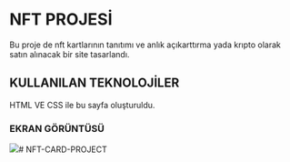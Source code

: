 <h1>NFT PROJESİ</h1>

Bu proje de nft kartlarının tanıtımı ve anlık açıkarttırma yada krıpto olarak satın alınacak bir site tasarlandı.


<h2> KULLANILAN TEKNOLOJİLER </h2>

HTML VE CSS ile bu sayfa oluşturuldu.

<h3>EKRAN GÖRÜNTÜSÜ</h3>

![](nft.gif)# NFT-CARD-PROJECT
